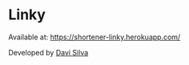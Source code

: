 # Linky

Available at: https://shortener-linky.herokuapp.com/ 

Developed by <a href='https://github.com/Davi-Silva' target='_blank' rel='noopener noreferrer'>Davi Silva</a>